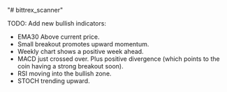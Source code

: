 "# bittrex_scanner" 


TODO: Add new bullish indicators: 

- EMA30 Above current price. 
- Small breakout promotes upward momentum. 
- Weekly chart shows a positive week ahead. 
- MACD just crossed over. Plus positive divergence (which points to the coin having a strong breakout soon). 
- RSI moving into the bullish zone. 
- STOCH trending upward. 

